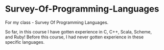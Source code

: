 # Survey-Of-Programming-Languages
For my class - Survey Of Programming Languages. 

So far, in this course I have gotten experience in C, C++, Scala, Scheme, and Ruby! Before this course, I had never gotten experience in these specific languages.
